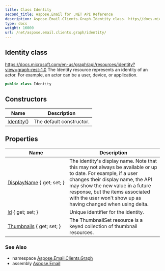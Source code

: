 ```yaml
---
title: Class Identity
second_title: Aspose.Email for .NET API Reference
description: Aspose.Email.Clients.Graph.Identity class. https//docs.microsoft.com/enus/graph/api/resources/identityviewgraphrest1.0 The Identity resource represents an identity of an actor. For example an actor can be a user device or application
type: docs
weight: 16000
url: /net/aspose.email.clients.graph/identity/
---
```

## Identity class

https://docs.microsoft.com/en-us/graph/api/resources/identity?view=graph-rest-1.0 The Identity resource represents an identity of an actor. For example, an actor can be a user, device, or application.

```csharp
public class Identity
```

## Constructors

| Name | Description |
| --- | --- |
| [Identity](identity/)() | The default constructor. |

## Properties

| Name | Description |
| --- | --- |
| [DisplayName](../../aspose.email.clients.graph/identity/displayname/) { get; set; } | The identity's display name. Note that this may not always be available or up to date. For example, if a user changes their display name, the API may show the new value in a future response, but the items associated with the user won't show up as having changed when using delta. |
| [Id](../../aspose.email.clients.graph/identity/id/) { get; set; } | Unique identifier for the identity. |
| [Thumbnails](../../aspose.email.clients.graph/identity/thumbnails/) { get; set; } | The ThumbnailSet resource is a keyed collection of thumbnail resources. |

### See Also

* namespace [Aspose.Email.Clients.Graph](../../aspose.email.clients.graph/)
* assembly [Aspose.Email](../../)


